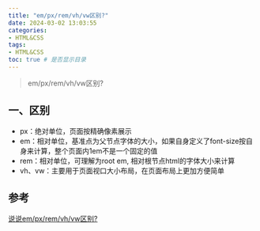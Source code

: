 ```yaml
---
title: "em/px/rem/vh/vw区别?"
date: 2024-03-02 13:03:55
categories:
- HTML&CSS
tags:
- HTML&CSS
toc: true # 是否显示目录
---
```


> em/px/rem/vh/vw区别? 
<!-- more -->

## 一、区别
* px：绝对单位，页面按精确像素展示
* em：相对单位，基准点为父节点字体的大小，如果自身定义了font-size按自身来计算，整个页面内1em不是一个固定的值
* rem：相对单位，可理解为root em, 相对根节点html的字体大小来计算
* vh、vw：主要用于页面视口大小布局，在页面布局上更加方便简单

## 参考
[说说em/px/rem/vh/vw区别?](https://www.developers.pub/wiki/1065322/1067729)
